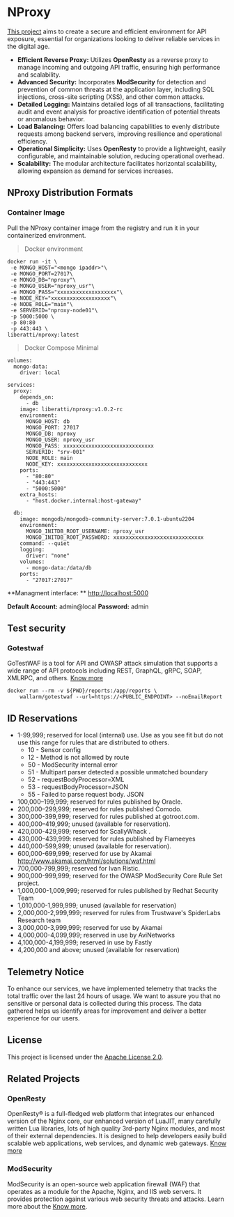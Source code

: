 # NProxy 


[This project](https://nproxy.app.br) aims to create a secure and efficient environment for API exposure, essential for organizations looking to
deliver reliable services in the digital age.

- **Efficient Reverse Proxy:** Utilizes **OpenResty** as a reverse proxy to manage incoming and outgoing API traffic,
  ensuring high performance and scalability.
- **Advanced Security:** Incorporates **ModSecurity** for detection and prevention of common threats at the application
  layer, including SQL injections, cross-site scripting (XSS), and other common attacks.
- **Detailed Logging:** Maintains detailed logs of all transactions, facilitating audit and event analysis for proactive
  identification of potential threats or anomalous behavior.
- **Load Balancing:** Offers load balancing capabilities to evenly distribute requests among backend servers, improving
  resilience and operational efficiency.
- **Operational Simplicity:** Uses **OpenResty** to provide a lightweight, easily configurable, and maintainable
  solution, reducing operational overhead.
- **Scalability:** The modular architecture facilitates horizontal scalability, allowing expansion as demand for
  services increases.

## NProxy Distribution Formats

### Container Image

Pull the NProxy container image from the registry and run it in your containerized environment.

> Docker environment

```docker
docker run -it \
 -e MONGO_HOST="<mongo ipaddr>"\
 -e MONGO_PORT=27017\
 -e MONGO_DB="nproxy"\
 -e MONGO_USER="nproxy_usr"\
 -e MONGO_PASS="xxxxxxxxxxxxxxxxxxx"\
 -e NODE_KEY="xxxxxxxxxxxxxxxxxxx"\
 -e NODE_ROLE="main"\
 -e SERVERID="nproxy-node01"\
 -p 5000:5000 \
 -p 80:80 
 -p 443:443 \
liberatti/nproxy:latest
```

> Docker Compose Minimal

```docker
volumes:
  mongo-data:
    driver: local

services:
  proxy:
    depends_on:
      - db
    image: liberatti/nproxy:v1.0.2-rc
    environment:
      MONGO_HOST: db
      MONGO_PORT: 27017
      MONGO_DB: nproxy
      MONGO_USER: nproxy_usr
      MONGO_PASS: xxxxxxxxxxxxxxxxxxxxxxxxxxxxx
      SERVERID: "srv-001"
      NODE_ROLE: main
      NODE_KEY: xxxxxxxxxxxxxxxxxxxxxxxxxxxxx
    ports:
      - "80:80"
      - "443:443"
      - "5000:5000"
    extra_hosts:
      - "host.docker.internal:host-gateway"

  db:
    image: mongodb/mongodb-community-server:7.0.1-ubuntu2204
    environment:
      MONGO_INITDB_ROOT_USERNAME: nproxy_usr
      MONGO_INITDB_ROOT_PASSWORD: xxxxxxxxxxxxxxxxxxxxxxxxxxxxx
    command: --quiet
    logging:
      driver: "none"
    volumes:
      - mongo-data:/data/db
    ports:
      - "27017:27017"
``` 


**Managment interface: ** [http://localhost:5000](http://localhost:5000)

**Default Account:** admin@local **Password:** admin

## Test security

### Gotestwaf

GoTestWAF is a tool for API and OWASP attack simulation that supports a wide range of API protocols including REST,
GraphQL, gRPC, SOAP, XMLRPC, and others.
[Know more](https://github.com/wallarm/gotestwaf)

```docker
docker run --rm -v ${PWD}/reports:/app/reports \
    wallarm/gotestwaf --url=https://<PUBLIC_ENDPOINT> --noEmailReport
```

## ID Reservations

- 1-99,999; reserved for local (internal) use. Use as you see fit but do not use this range for rules that are
  distributed to others.
    - 10 - Sensor config
    - 12 - Method is not allowed by route
    - 50 - ModSecurity internal error
    - 51 - Multipart parser detected a possible unmatched boundary
    - 52 - requestBodyProcessor=XML
    - 53 - requestBodyProcessor=JSON
    - 55 - Failed to parse request body. JSON
- 100,000–199,999; reserved for rules published by Oracle.
- 200,000–299,999; reserved for rules published Comodo.
- 300,000-399,999; reserved for rules published at gotroot.com.
- 400,000–419,999; unused (available for reservation).
- 420,000-429,999; reserved for ScallyWhack .
- 430,000–439,999: reserved for rules published by Flameeyes
- 440,000-599,999; unused (available for reservation).
- 600,000-699,999; reserved for use by Akamai http://www.akamai.com/html/solutions/waf.html
- 700,000-799,999; reserved for Ivan Ristic.
- 900,000-999,999; reserved for the OWASP ModSecurity Core Rule Set project.
- 1,000,000-1,009,999; reserved for rules published by Redhat Security Team
- 1,010,000-1,999,999; unused (available for reservation)
- 2,000,000-2,999,999; reserved for rules from Trustwave's SpiderLabs Research team
- 3,000,000-3,999,999; reserved for use by Akamai
- 4,000,000-4,099,999; reserved in use by AviNetworks
- 4,100,000-4,199,999; reserved in use by Fastly
- 4,200,000 and above; unused (available for reservation)

## Telemetry Notice

To enhance our services, we have implemented telemetry that tracks the total traffic over the last 24 hours of usage. We
want to assure you that no sensitive or personal data is collected during this process. The data gathered helps us
identify areas for improvement and deliver a better experience for our users.

## License

This project is licensed under the [Apache License 2.0](https://www.apache.org/licenses/LICENSE-2.0).

## Related Projects

### OpenResty

OpenResty® is a full-fledged web platform that integrates our enhanced version of the Nginx core, our enhanced version
of LuaJIT, many carefully written Lua libraries, lots of high quality 3rd-party Nginx modules, and most of their
external dependencies. It is designed to help developers easily build scalable web applications, web services, and
dynamic web gateways.
[Know more](https://openresty.org/en/)

### ModSecurity

ModSecurity is an open-source web application firewall (WAF) that operates as a module for the Apache, Nginx, and IIS
web servers. It provides protection against various web security threats and attacks. Learn more about the
[Know more](https://www.modsecurity.org/).